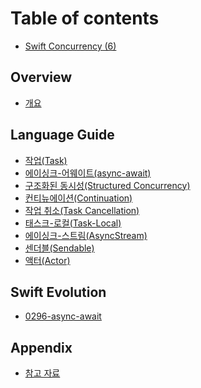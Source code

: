 # Table of contents

* [Swift Concurrency (6)](README.md)

## Overview

* [개요](overview/Overview.md)


## Language Guide

* [작업(Task)](language-guide/Task.md)
* [에이싱크-어웨이트(async-await)](language-guide/async-await.md)
* [구조화된 동시성(Structured Concurrency)](language-guide/Structured-Concurrency.md)
* [컨티뉴에이션(Continuation)](language-guide/Continuation.md)
* [작업 취소(Task Cancellation)](language-guide/Task-Cancellation.md)
* [태스크-로컬(Task-Local)](language-guide/Task-Local.md)
* [에이싱크-스트림(AsyncStream)](language-guide/AsyncSequence-AsyncStream.md)
* [센더블(Sendable)](language-guide/Sendable.md)
* [액터(Actor)](language-guide/Actor.md)

<!--* [GlobalActor](language-guide/MainActor-GlobalActor.md)-->
<!--* [Region Based Isolation](language-guide/Region-Based-Isolation.md)-->
<!--* [Attributes](language-guide/Atributes.md)-->


## Swift Evolution

* [0296-async-await](swift-evolutions/0296-async-await.md)


## Appendix

* [참고 자료](appendix/Citations.md)
